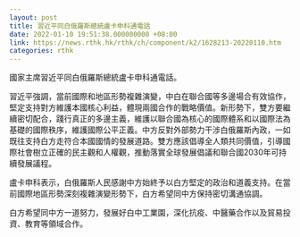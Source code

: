 ```yaml
---
layout: post
title: 習近平同白俄羅斯總統盧卡申科通電話
date: 2022-01-10 19:51:38.000000000 +08:00
link: https://news.rthk.hk/rthk/ch/component/k2/1628213-20220110.htm
categories: rthk
---
```


國家主席習近平同白俄羅斯總統盧卡申科通電話。

習近平強調，當前國際和地區形勢複雜演變，中白在聯合國等多邊場合有效協作，堅定支持對方維護本國核心利益，體現兩國合作的戰略價值。新形勢下，雙方要繼續密切配合，踐行真正的多邊主義，維護以聯合國為核心的國際體系和以國際法為基礎的國際秩序，維護國際公平正義。中方反對外部勢力干涉白俄羅斯內政，一如既往支持白方走符合本國國情的發展道路。雙方應該倡導全人類共同價值，引導國際社會樹立正確的民主觀和人權觀，推動落實全球發展倡議和聯合國2030年可持續發展議程。

盧卡申科表示，白俄羅斯人民感謝中方始終予以白方堅定的政治和道義支持。在當前國際地區形勢深刻複雜演變形勢下，白方希望同中方保持密切溝通協調。

白方希望同中方一道努力，發展好白中工業園，深化抗疫、中醫藥合作以及貿易投資、教育等領域合作。
